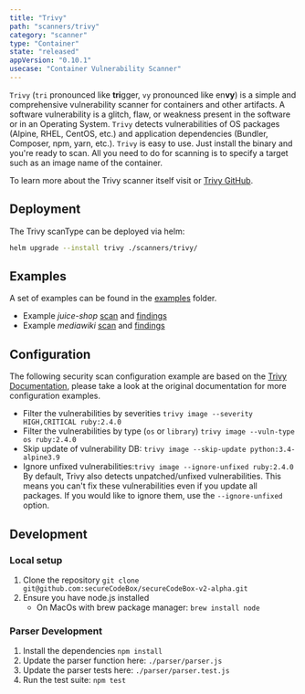 ```yaml
---
title: "Trivy"
path: "scanners/trivy"
category: "scanner"
type: "Container"
state: "released"
appVersion: "0.10.1"
usecase: "Container Vulnerability Scanner"
---
```


`Trivy` (`tri` pronounced like **tri**gger, `vy` pronounced like en**vy**) is a simple and comprehensive vulnerability scanner for containers and other artifacts.
A software vulnerability is a glitch, flaw, or weakness present in the software or in an Operating System.
`Trivy` detects vulnerabilities of OS packages (Alpine, RHEL, CentOS, etc.) and application dependencies (Bundler, Composer, npm, yarn, etc.).
`Trivy` is easy to use. Just install the binary and you're ready to scan. All you need to do for scanning is to specify a target such as an image name of the container.

To learn more about the Trivy scanner itself visit or [Trivy GitHub].

<!-- end -->

## Deployment

The Trivy scanType can be deployed via helm:

```bash
helm upgrade --install trivy ./scanners/trivy/
```

## Examples

A set of examples can be found in the [examples](https://github.com/secureCodeBox/secureCodeBox-v2-alpha/tree/master/scanners/trivy/examples) folder.

* Example *juice-shop* [scan](https://github.com/secureCodeBox/secureCodeBox-v2-alpha/blob/master/scanners/trivy/examples/juice-shop/scan.yaml) and [findings](https://github.com/secureCodeBox/secureCodeBox-v2-alpha/blob/master/scanners/trivy/examples/juice-shop/findings.yaml)
* Example *mediawiki* [scan](https://github.com/secureCodeBox/secureCodeBox-v2-alpha/blob/master/scanners/trivy/examples/mediawiki/scan.yaml) and [findings](https://github.com/secureCodeBox/secureCodeBox-v2-alpha/blob/master/scanners/trivy/examples/mediawiki/findings.yaml)

## Configuration

The following security scan configuration example are based on the [Trivy Documentation], please take a look at the original documentation for more configuration examples.

* Filter the vulnerabilities by severities `trivy image --severity HIGH,CRITICAL ruby:2.4.0`
* Filter the vulnerabilities by type (`os` or `library`) `trivy image --vuln-type os ruby:2.4.0`
* Skip update of vulnerability DB: `trivy image --skip-update python:3.4-alpine3.9`
* Ignore unfixed vulnerabilities:`trivy image --ignore-unfixed ruby:2.4.0` By default, Trivy also detects unpatched/unfixed vulnerabilities. This means you can't fix these vulnerabilities even if you update all packages. If you would like to ignore them, use the `--ignore-unfixed` option.

## Development

### Local setup

1. Clone the repository `git clone git@github.com:secureCodeBox/secureCodeBox-v2-alpha.git`
2. Ensure you have node.js installed
   * On MacOs with brew package manager: `brew install node`

### Parser Development

1. Install the dependencies `npm install`
2. Update the parser function here: `./parser/parser.js`
3. Update the parser tests here: `./parser/parser.test.js`
4. Run the test suite: `npm test`

[Trivy GitHub]: https://github.com/aquasecurity/trivy
[Trivy Documentation]: https://github.com/aquasecurity/trivy#examples

